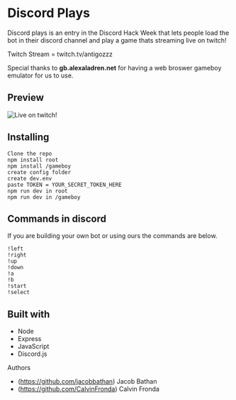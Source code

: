 # Discord Plays

Discord plays is an entry in the Discord Hack Week that lets people load the bot in their discord channel and play a game thats streaming live on twitch! 

Twitch Stream = twitch.tv/antigozzz

Special thanks to **gb.alexaladren.net** for having a web broswer gameboy emulator for us to use. 

## Preview 
![Live on twitch!](readme.gif)
## Installing 

```
Clone the repo
npm install root
npm install /gameboy
create config folder
create dev.env
paste TOKEN = YOUR_SECRET_TOKEN_HERE
npm run dev in root 
npm run dev in /gameboy

```
## Commands in discord

If you are building your own bot or using ours the commands are below. 

```
!left 
!right 
!up
!down
!a
!b
!start 
!select
```

## Built with 
* Node
* Express
* JavaScript
* Discord.js

Authors 
* (https://github.com/jacobbathan) Jacob Bathan
* (https://github.com/CalvinFronda) Calvin Fronda
